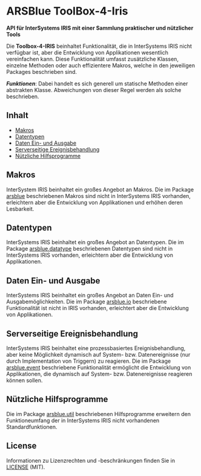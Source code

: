 # ARSBlue ToolBox-4-Iris

**API für InterSystems IRIS mit einer Sammlung praktischer und nützlicher Tools**

Die **Toolbox-4-IRIS** beinhaltet Funktionalität, die in InterSystems IRIS nicht verfügbar ist, aber die Entwicklung von Applikationen wesentlich vereinfachen kann. Diese Funktionalität umfasst zusätzliche Klassen, einzelne Methoden oder auch effizientere Makros, welche in den jeweiligen Packages beschrieben sind.

**_Funktionen_**: Dabei handelt es sich generell um statische Methoden einer abstrakten Klasse. Abweichungen von dieser Regel werden als solche beschrieben.

## Inhalt

- [Makros](#makros)
- [Datentypen](#datentypen)
- [Daten Ein- und Ausgabe](#daten-ein--und-ausgabe)
- [Serverseitige Ereignisbehandlung](#serverseitige-ereignisbehandlung)
- [Nützliche Hilfsprogramme](#n%C3%BCtzliche-hilfsprogramme)

## Makros

InterSystem IRIS beinhaltet ein großes Angebot an Makros. Die im Package [arsblue](./arsblue) beschriebenen Makros sind nicht in InterSystems IRIS vorhanden, erleichtern aber die Entwicklung von Applikationen und erhöhen deren Lesbarkeit.

## Datentypen

InterSystems IRIS beinhaltet ein großes Angebot an Datentypen. Die im Package [arsblue.datatype](./arsblue/datatype) beschriebenen Datentypen sind nicht in InterSystems IRIS vorhanden, erleichtern aber die Entwicklung von Applikationen.

## Daten Ein- und Ausgabe

InterSystems IRIS beinhaltet ein großes Angebot an Daten Ein- und Ausgabemöglichkeiten. Die im Package [arsblue.io](./arsblue/io) beschriebene Funktionalität ist nicht in IRIS vorhanden, erleichtert aber die Entwicklung von Applikationen.

## Serverseitige Ereignisbehandlung

InterSystems IRIS beinhaltet eine prozessbasiertes Ereignisbehandlung, aber keine Möglichkeit dynamisch auf System- bzw. Datenereignisse (nur durch Implementation von Triggern) zu reagieren. Die im Package [arsblue.event](./arsblue/event) beschriebene Funktionalität ermöglicht die Entwicklung von Applikationen, die dynamisch auf System- bzw. Datenereignisse reagieren können sollen.

## Nützliche Hilfsprogramme

Die im Package [arsblue.util](./arsblue/util) beschriebenen Hilfsprogramme erweitern den Funktioneumfang der in InterSystems IRIS nicht vorhandenen Standardfunktionen.

## License ##

Informationen zu Lizenzrechten und -beschränkungen finden Sie in [LICENSE](./LICENSE) (MIT).
